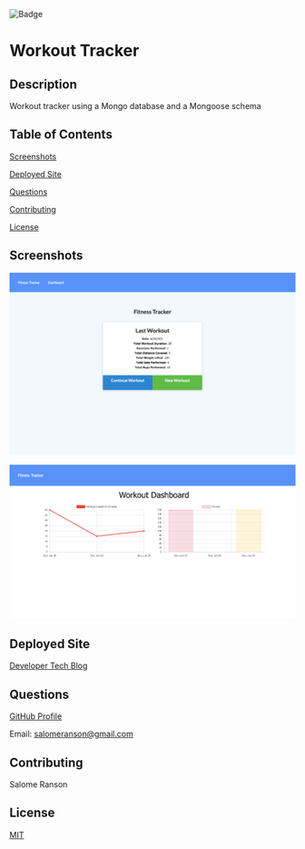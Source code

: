 ![Badge](https://badgen.net/badge/license/MIT/blue)

# Workout Tracker

## Description

Workout tracker using a Mongo database and a Mongoose schema

## Table of Contents
[Screenshots](https://github.com/sranson/workout-tracker#Screenshots)

[Deployed Site](https://github.com/sranson/workout-tracker#deployed-site)

[Questions](https://github.com/sranson/workout-tracker#Questions)

[Contributing](https://github.com/sranson/workout-tracker#Contributing)

[License](https://github.com/sranson/workout-tracker#License)

## Screenshots
![Screenshot](public/assets/fitnessTracker1.png) 

![Screenshot](public/assets/fitnessTracker2.png) 


## Deployed Site
[Developer Tech Blog](https://https://sar-workout-tracker.herokuapp.com/)

## Questions

[GitHub Profile](https://github.com/sranson)

Email: salomeranson@gmail.com

## Contributing

Salome Ranson

## License

[MIT](https://choosealicense.com/licenses/mit/)